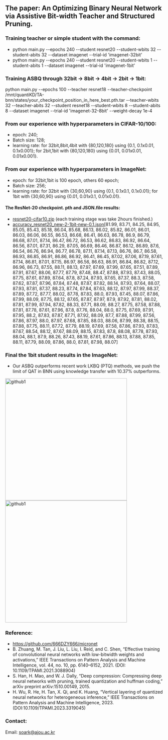 ## The paper: An Optimizing Binary Neural Network via Assistive Bit-width Teacher and Structured Pruning.

### Training teacher or simple student with the command:
* python main.py --epochs 240 --student resnet20 --student-wbits 32 --student-abits 32 --dataset imagenet --trial-id 'imagenet-32bit'
* python main.py --epochs 240 --student resnet20 --student-wbits 1 --student-abits 1 --dataset imagenet --trial-id 'imagenet-1bit'

### Training ASBQ through 32bit -> 8bit -> 4bit -> 2bit -> 1bit:
python main.py --epochs 100 --teacher resnet18 --teacher-checkpoint /mnt/quantiKD/TA-bnn/states/your_checkpoint_position_in_here_best.pth.tar --teacher-wbits 32 --teacher-abits 32 --student resnet18 --student-wbits 8 --student-abits 8 --dataset imagenet --trial-id 'imagenet-32-8bit' --weight-decay 1e-4

### From our experience with hyperparameters in CIFAR-10/100:
* epoch: 240;
* Batch size: 128;
* learning rate: for 32bit,8bit,4bit with {80,120,180} using {0.1, 0.1x0.01, 0.1x0.001}; for 2bit,1bit with {80,120,180} using {0.01, 0.01x0.01, 0.01x0.001}.

### From our experience with hyperparameters in ImageNet:
* epoch: for 32bit,1bit is 100 epoch, others 60 epoch;
* Batch size: 256;
* learning rate: for 32bit with {30,60,90} using {0.1, 0.1x0.1, 0.1x0.01}; for 1bit with {30,60,90} using {0.01, 0.01x0.1, 0.01x0.01}.

#### The ResNet-20 checkpoint. pth and JSON.file results:
* [resnet20-cifar10.zip](https://github.com/user-attachments/files/15507611/resnet20-cifar10.zip) (each training stage was take 2hours finished.)
* [accuracy_resnet20_new-2-1bit-new-0.1.json](https://github.com/user-attachments/files/15507553/accuracy_resnet20_new-2-1bit-new-0.1.json)[81.99, 83.71, 84.25, 84.95, 85.05, 85.43, 85.18, 86.04, 85.68, 86.13, 86.02, 85.82, 86.01, 86.01, 86.03, 86.06, 86.55, 86.53, 86.68, 86.41, 86.63, 86.78, 86.9, 86.79, 86.68, 87.01, 87.14, 86.47, 86.72, 86.53, 86.62, 86.83, 86.92, 86.64, 86.56, 87.01, 87.31, 86.29, 87.05, 86.69, 86.46, 86.87, 86.12, 86.89, 87.6, 86.54, 86.76, 86.94, 86.77, 86.78, 87.11, 87.14, 87.13, 86.76, 86.7, 86.58, 86.93, 86.85, 86.91, 86.86, 86.92, 86.41, 86.45, 87.02, 87.06, 87.19, 87.61, 87.14, 86.81, 87.01, 87.15, 86.97, 86.56, 86.63, 86.91, 86.84, 86.82, 87.12, 86.96, 86.73, 87.55, 88.11, 88.13, 87.97, 87.69, 87.99, 87.65, 87.51, 87.89, 87.91, 87.67, 88.06, 87.77, 87.79, 87.48, 88.47, 87.88, 87.93, 87.43, 88.05, 87.75, 87.61, 87.89, 87.64, 87.8, 87.24, 87.93, 87.65, 87.37, 88.3, 87.58, 87.62, 87.87, 87.96, 87.84, 87.48, 87.87, 87.82, 88.14, 87.93, 87.64, 88.07, 87.93, 87.81, 87.37, 88.23, 87.74, 87.84, 87.63, 88.12, 87.97, 87.99, 88.37, 87.89, 87.72, 87.77, 88.02, 87.78, 87.83, 88.0, 87.93, 87.45, 88.07, 87.86, 87.99, 88.09, 87.75, 88.12, 87.65, 87.87, 87.97, 87.9, 87.92, 87.81, 88.02, 87.81, 87.99, 87.94, 87.82, 88.33, 87.71, 88.09, 88.27, 87.75, 87.58, 87.88, 87.81, 87.78, 87.61, 87.96, 87.8, 87.76, 88.04, 88.0, 87.75, 87.69, 87.91, 87.95, 88.2, 87.83, 87.87, 87.71, 87.92, 88.09, 87.7, 87.88, 87.99, 87.56, 87.86, 87.97, 88.0, 87.97, 87.68, 87.85, 88.03, 88.06, 87.99, 88.38, 88.15, 87.88, 87.75, 88.11, 87.72, 87.79, 88.19, 87.69, 87.58, 87.86, 87.93, 87.83, 87.67, 88.54, 88.12, 87.67, 88.09, 88.15, 87.83, 87.8, 88.08, 87.78, 87.93, 88.04, 88.1, 87.9, 88.26, 87.43, 88.19, 87.61, 87.86, 88.13, 87.88, 87.85, 88.11, 87.79, 88.09, 87.86, 88.0, 87.81, 87.98, 88.07] 

### Final the 1bit student results in the ImageNet:
* Our ASBQ outperforms recent work LKBQ (PTQ) methods, we push the limit of QAT in BNN using knowledge transfer with 10.37% outperforms.
<img width="388" alt="github1" src="![image](https://github.com/Luadoo/ASBQ/assets/58927660/e9d432e7-9973-4709-8d39-3be4b0c3d54b)">
<img width="388" alt="github1" src="https://github.com/Luadoo/ASBQ/assets/58927660/44e2a42a-8b13-4b32-b2f1-2be27ce95209">





### Reference:
* https://github.com/666DZY666/micronet
* B. Zhuang, M. Tan, J. Liu, L. Liu, I. Reid, and C. Shen, “Effective training of convolutional neural networks with low-bitwidth weights and activations,” IEEE Transactions on Pattern Analysis and Machine Intelligence, vol. 44, no. 10, pp. 6140–6152, 2021.  (DOI: 10.1109/TPAMI.2021.3088904)
* S. Han, H. Mao, and W. J. Dally, “Deep compression: Compressing deep neural networks with pruning, trained quantization and huffman coding,” arXiv preprint arXiv:1510.00149, 2015.
* H. Wu, R. He, H. Tan, X. Qi, and K. Huang, “Vertical layering of quantized neural networks for heterogeneous inference,” IEEE Transactions on Pattern Analysis and Machine Intelligence, 2023. (DOI:10.1109/TPAMI.2023.3319045)

### Contact:
Email: soark@ajou.ac.kr


